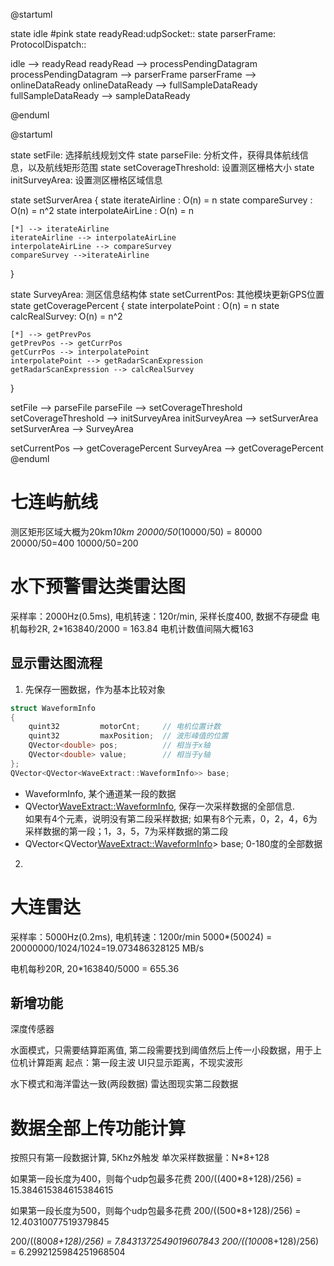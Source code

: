 @startuml

state idle #pink
state readyRead:udpSocket::
state parserFrame: ProtocolDispatch::

idle --> readyRead
readyRead --> processPendingDatagram
processPendingDatagram --> parserFrame
parserFrame --> onlineDataReady
onlineDataReady --> fullSampleDataReady
fullSampleDataReady --> sampleDataReady

@enduml

@startuml

state setFile: 选择航线规划文件
state parseFile: 分析文件，获得具体航线信息，以及航线矩形范围
state setCoverageThreshold: 设置测区栅格大小
state initSurveyArea: 设置测区栅格区域信息

state setSurverArea { 
    state iterateAirline : O(n) = n
    state compareSurvey : O(n) = n^2
    state interpolateAirLine : O(n) = n

    [*] --> iterateAirline
    iterateAirline --> interpolateAirLine
    interpolateAirLine --> compareSurvey
    compareSurvey -->iterateAirline

}

state SurveyArea: 测区信息结构体
state setCurrentPos: 其他模块更新GPS位置
state getCoveragePercent {
    state interpolatePoint : O(n) = n
    state calcRealSurvey: O(n) = n^2

    [*] --> getPrevPos
    getPrevPos --> getCurrPos
    getCurrPos --> interpolatePoint
    interpolatePoint --> getRadarScanExpression
    getRadarScanExpression --> calcRealSurvey
}

setFile --> parseFile
parseFile --> setCoverageThreshold
setCoverageThreshold --> initSurveyArea
initSurveyArea --> setSurverArea
setSurverArea --> SurveyArea

setCurrentPos --> getCoveragePercent
SurveyArea --> getCoveragePercent
@enduml


# 七连屿航线
测区矩形区域大概为20km*10km
20000/50*(10000/50) = 80000
20000/50=400
10000/50=200


# 水下预警雷达类雷达图
采样率：2000Hz(0.5ms), 电机转速：120r/min, 采样长度400, 数据不存硬盘
电机每秒2R, 2*163840/2000 = 163.84
电机计数值间隔大概163

## 显示雷达图流程
1. 先保存一圈数据，作为基本比较对象
```cpp 
struct WaveformInfo
{
    quint32         motorCnt;     // 电机位置计数
    quint32         maxPosition;  // 波形峰值的位置
    QVector<double> pos;          // 相当于x轴
    QVector<double> value;        // 相当于y轴
};
QVector<QVector<WaveExtract::WaveformInfo>> base;
```

- WaveformInfo, 某个通道某一段的数据
- QVector<WaveExtract::WaveformInfo>, 保存一次采样数据的全部信息.   
    如果有4个元素，说明没有第二段采样数据; 如果有8个元素，0，2，4，6为采样数据的第一段；1，3，5，7为采样数据的第二段
- QVector<QVector<WaveExtract::WaveformInfo>> base; 0-180度的全部数据

2. 


# 大连雷达
采样率：5000Hz(0.2ms), 电机转速：1200r/min
5000*(500*2*4) = 20000000/1024/1024=19.073486328125 MB/s

电机每秒20R, 20*163840/5000 = 655.36

## 新增功能
深度传感器

水面模式，只需要结算距离值, 第二段需要找到阈值然后上传一小段数据，用于上位机计算距离
起点：第一段主波
UI只显示距离，不现实波形

水下模式和海洋雷达一致(两段数据)
雷达图现实第二段数据


# 数据全部上传功能计算
按照只有第一段数据计算, 5Khz外触发
单次采样数据量：N*8+128

如果第一段长度为400，则每个udp包最多花费
200/((400*8+128)/256) = 15.384615384615384615

如果第一段长度为500，则每个udp包最多花费
200/((500*8+128)/256) = 12.40310077519379845

200/((800*8+128)/256) = 7.8431372549019607843
200/((1000*8+128)/256) = 6.2992125984251968504
